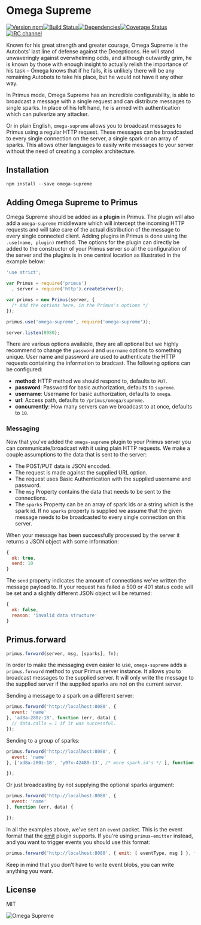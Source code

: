 # Omega Supreme

[![Version npm](http://img.shields.io/npm/v/omega-supreme.svg?style=flat-square)](http://browsenpm.org/package/omega-supreme)[![Build Status](http://img.shields.io/travis/primus/omega-supreme/master.svg?style=flat-square)](https://travis-ci.org/primus/omega-supreme)[![Dependencies](https://img.shields.io/david/primus/omega-supreme.svg?style=flat-square)](https://david-dm.org/primus/omega-supreme)[![Coverage Status](http://img.shields.io/coveralls/primus/omega-supreme/master.svg?style=flat-square)](https://coveralls.io/r/primus/omega-supreme?branch=master)[![IRC channel](http://img.shields.io/badge/IRC-irc.freenode.net%23primus-00a8ff.svg?style=flat-square)](http://webchat.freenode.net/?channels=primus)

Known for his great strength and greater courage, Omega Supreme is the Autobots’
last line of defense against the Decepticons. He will stand unwaveringly against
overwhelming odds, and although outwardly grim, he is known by those with enough
insight to actually relish the importance of his task – Omega knows that if he
falls, it is unlikely there will be any remaining Autobots to take his place,
but he would not have it any other way.

In Primus mode, Omega Supreme has an incredible configurability, is able to
broadcast a message with a single request and can distribute messages to single
sparks. In place of his left hand, he is armed with authentication which can
pulverize any attacker.

Or in plain English, `omega-supreme` allows you to broadcast messages to
Primus using a regular HTTP request. These messages can be broadcasted to every
single connection on the server, a single spark or an array of sparks. This
allows other languages to easily write messages to your server without the need
of creating a complex architecture.

## Installation

```js
npm install --save omega-supreme
```

## Adding Omega Supreme to Primus

Omega Supreme should be added as a **plugin** in Primus. The plugin will also add
a `omega-supreme` middleware which will intercept the incoming HTTP requests and
will take care of the actual distribution of the message to every single connected
client. Adding plugins in Primus is done using the `.use(name, plugin)` method. The
options for the plugin can directly be added to the constructor of your Primus
server so all the configuration of the server and the plugins is in one central
location as illustrated in the example below:

```js
'use strict';

var Primus = require('primus')
  , server = require('http').createServer();

var primus = new Primus(server, {
  /* Add the options here, in the Primus's options */
});

primus.use('omega-supreme', require('omega-supreme'));

server.listen(8080);
```

There are various options available, they are all optional but we highly
recommend to change the `password` and `username` options to something unique.
User name and password are used to authenticate the HTTP requests containing the
information to bradcast. The following options can be configured:

- **method**: HTTP method we should respond to, defaults to `PUT`.
- **password**: Password for basic authorization, defaults to `supreme`.
- **username**: Username for basic authorization, defaults to `omega`.
- **url**: Access path, defaults to `/primus/omega/supreme`.
- **concurrently**: How many servers can we broadcast to at once, defaults to `10`.

### Messaging

Now that you've added the `omega-supreme` plugin to your Primus server you can
communicate/broadcast with it using plain HTTP requests. We make a couple
assumptions to the data that is sent to the server:

- The POST/PUT data is JSON encoded.
- The request is made against the supplied URL option.
- The request uses Basic Authentication with the supplied username and password.
- The `msg` Property contains the data that needs to be sent to the connections.
- The `sparks` Property can be an array of spark ids or a string which is the
  spark id. If no `sparks` property is supplied we assume that the given message
  needs to be broadcasted to every single connection on this server.

When your message has been successfully processed by the server it returns a
JSON object with some information:

```js
{
  ok: true,
  send: 10
}
```

The `send` property indicates the amount of connections we've written the
message payload to. If your request has failed a 500 or 401 status code will be
set and a slightly different JSON object will be returned:

```js
{
  ok: false,
  reason: 'invalid data structure'
}
```

## Primus.forward

```js
primus.forward(server, msg, [sparks], fn);
```

In order to make the messaging even easier to use, `omega-supreme` adds a
`primus.forward` method to your Primus server instance. It allows you to broadcast
messages to the supplied server. It will only write the message to the supplied
server if the supplied sparks are not on the current server.

Sending a message to a spark on a different server:

```js
primus.forward('http://localhost:8080', {
  event: 'name'
}, 'ad8a-280z-18', function (err, data) {
  // data.calls = 1 if it was successful.
});
```

Sending to a group of sparks:

```js
primus.forward('http://localhost:8080', {
  event: 'name'
}, ['ad8a-280z-18', 'y97x-42480-13', /* more spark.id's */ ], function (err, data) {

});
```

Or just broadcasting by not supplying the optional sparks argument:

```js
primus.forward('http://localhost:8080', {
  event: 'name'
}, function (err, data) {

});
```

In all the examples above, we've sent an `event` packet. This is the event format
that the [emit](https://github.com/primus/emit) plugin supports. If you're using
`primus-emitter` instead, and you want to trigger events you should use this
format:

```js
primus.forward('http://localhost:8080', { emit: [ eventType, msg ] }, fn);
```

Keep in mind that you don't have to write event blobs, you can write anything
you want.

## License

MIT

![Omega Supreme](https://raw.githubusercontent.com/primus/omega-supreme/master/logo.jpg)
